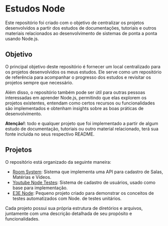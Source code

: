 # Estudos Node

Este repositório foi criado com o objetivo de centralizar os projetos desenvolvidos a partir dos estudos de documentações, 
tutoriais e outros materiais relacionados ao desenvolvimento de sistemas de ponta a ponta usando Node.js.

## Objetivo

O principal objetivo deste repositório é fornecer um local centralizado para os projetos desenvolvidos os meus estudos.
Ele serve como um repositório de referência para acompanhar o progresso dos estudos e revisitar os projetos sempre que necessário.

Além disso, o repositório também pode ser útil para outras pessoas interessadas em aprender Node.js,
permitindo que elas explorem os projetos existentes, entendam como certos recursos ou funcionalidades são implementados e obtenham insights sobre as boas práticas de desenvolvimento.

**Atenção!**: todo e qualquer projeto que foi implementado a partir de algum estudo de documentação, 
tutoriais ou outro material relacionado, terá sua fonte incluída no seus respectivo README.


## Projetos

O repositório está organizado da seguinte maneira:


- [Room System](./tutorials/room-system): Sistema que implementa uma API para cadastro de Salas, Matérias e Vídeos.
- [Youtube Node Testes](./rocketseat/youtube-node-testes): Sistema de cadastro de usuários, usado como base para implementação.
- [E3E Node](./rocketseat/e2enode): Pequeno projeto criado para demonstrar os conceitos de testes automatizados com Node.
de testes unitários.


Cada projeto possui sua própria estrutura de diretórios e arquivos, juntamente com uma descrição detalhada de seu propósito e funcionalidades.
